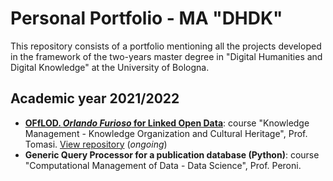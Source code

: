 # Personal Portfolio - MA "DHDK"

This repository consists of a portfolio mentioning all the projects developed in the framework of the two-years master degree in "Digital Humanities and Digital Knowledge" at the University of Bologna.

## Academic year 2021/2022 

- **[OFfLOD. _Orlando Furioso_ for Linked Open Data](https://off-lod.github.io/orlando-furioso/)**: course "Knowledge Management - Knowledge Organization and Cultural Heritage", Prof. Tomasi. [View repository](https://github.com/off-lod/orlando-furioso.git) (_ongoing_)
- **Generic Query Processor for a publication database (Python)**: course "Computational Management of Data - Data Science", Prof. Peroni.
